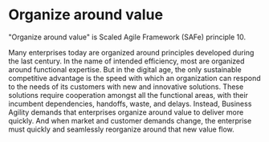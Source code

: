 # Organize around value

"Organize around value" is Scaled Agile Framework (SAFe) principle 10.

Many enterprises today are organized around principles developed during the last
century. In the name of intended efficiency, most are organized around
functional expertise. But in the digital age, the only sustainable competitive
advantage is the speed with which an organization can respond to the needs of
its customers with new and innovative solutions. These solutions require
cooperation amongst all the functional areas, with their incumbent dependencies,
handoffs, waste, and delays. Instead, Business Agility demands that enterprises
organize around value to deliver more quickly. And when market and customer
demands change, the enterprise must quickly and seamlessly reorganize around
that new value flow.

